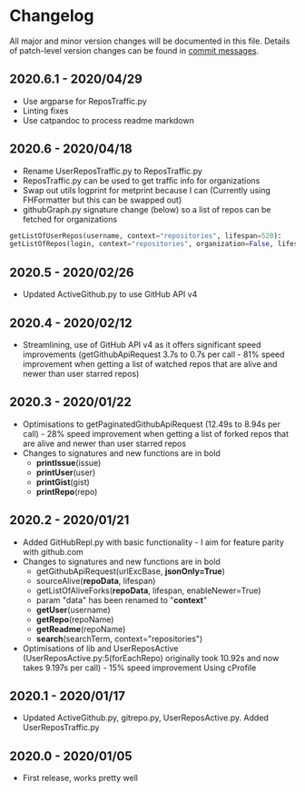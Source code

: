 # Changelog
All major and minor version changes will be documented in this file. Details of
patch-level version changes can be found in [commit messages](../../commits/master).

## 2020.6.1 - 2020/04/29
- Use argparse for ReposTraffic.py
- Linting fixes
- Use catpandoc to process readme markdown

## 2020.6 - 2020/04/18
- Rename UserReposTraffic.py to ReposTraffic.py
- ReposTraffic.py can be used to get traffic info for organizations
- Swap out utils logprint for metprint because I can (Currently using
FHFormatter but this can be swapped out)
- githubGraph.py signature change (below) so a list of repos can be fetched
for organizations
```python
getListOfUserRepos(username, context="repositories", lifespan=520):
getListOfRepos(login, context="repositories", organization=False, lifespan=520):
```

## 2020.5 - 2020/02/26
- Updated ActiveGithub.py to use GitHub API v4

## 2020.4 - 2020/02/12
- Streamlining, use of GitHub API v4 as it offers significant speed improvements
(getGithubApiRequest 3.7s to 0.7s per call - 81% speed improvement when getting
a list of watched repos that are alive and newer than user starred repos)

## 2020.3 - 2020/01/22
- Optimisations to getPaginatedGithubApiRequest (12.49s to 8.94s per call) - 28%
  speed improvement when getting a list of forked repos that are alive and newer
  than user starred repos
- Changes to signatures and new functions are in bold
	- **printIssue**(issue)
	- **printUser**(user)
	- **printGist**(gist)
	- **printRepo**(repo)

## 2020.2 - 2020/01/21
- Added GitHubRepl.py with basic functionality - I aim for feature parity with
  github.com
- Changes to signatures and new functions are in bold
	- getGithubApiRequest(urlExcBase, **jsonOnly=True**)
	- sourceAlive(**repoData**, lifespan)
	- getListOfAliveForks(**repoData**, lifespan, enableNewer=True)
	- param "data" has been renamed to "**context**"
	- **getUser**(username)
	- **getRepo**(repoName)
	- **getReadme**(repoName)
	- **search**(searchTerm, context="repositories")
- Optimisations of lib and UserReposActive (UserReposActive.py:5(forEachRepo)
  originally took 10.92s and now takes 9.197s per call) - 15% speed improvement
  Using cProfile

## 2020.1 - 2020/01/17
- Updated ActiveGithub.py, gitrepo.py, UserReposActive.py. Added UserReposTraffic.py

## 2020.0 - 2020/01/05
- First release, works pretty well
